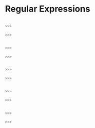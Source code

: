 
Regular Expressions
======

[]()

[]()

```python

>>>

>>>
```

```python

>>>

>>>
```

```python

>>>

>>>
```

```python

>>>

>>>
```

```python

>>>

>>>
```
